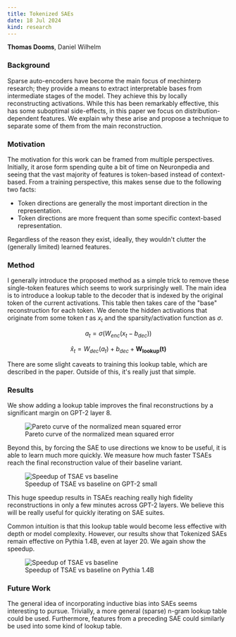 ```yaml
---
title: Tokenized SAEs
date: 18 Jul 2024
kind: research
---
```


<script>
  import Resources from "$lib/research/resources.svelte";
  import Cite from "$lib/research/cite.svelte"
</script>

<p> <b>Thomas Dooms</b>, Daniel Wilhelm </p>

<div class="mt-6"> </div>
<Resources paper="https://openreview.net/attachment?id=5Eas7HCe38&name=pdf" />

### Background

Sparse auto-encoders have become the main focus of mechinterp research; they provide a means to extract interpretable bases from intermediate stages of the model.
They achieve this by locally reconstructing activations. While this has been remarkably effective, this has some suboptimal side-effects, in this paper we focus on distribution-dependent features.
We explain why these arise and propose a technique to separate some of them from the main reconstruction.

### Motivation

The motivation for this work can be framed from multiple perspectives. Initially, it arose form spending quite a bit of time on Neuronpedia and seeing that the vast majority of features is token-based instead of context-based. From a training perspective, this makes sense due to the following two facts:

- Token directions are generally the most important direction in the representation.
- Token directions are more frequent than some specific context-based representation.

Regardless of the reason they exist, ideally, they wouldn't clutter the (generally limited) learned features.

### Method

I generally introduce the proposed method as a simple trick to remove these single-token features which seems to work surprisingly well.
The main idea is to introduce a lookup table to the decoder that is indexed by the original token of the current activations.
This table then takes care of the "base" reconstruction for each token.
We denote the hidden activations that originate from some token $t$ as $x_t$ and the sparsity/activation function as $\sigma$.

$$a_t = \sigma(W_{enc}(x_t - b_{dec}))$$

$$\hat{x}_t = W_{dec}(a_t) + b_{dec} + \mathbf{W_{lookup}(t)}$$

There are some slight caveats to training this lookup table, which are described in the paper. Outside of this, it's really just that simple.

### Results

We show adding a lookup table improves the final reconstructions by a significant margin on GPT-2 layer 8.

<figure>
    <img src="/research/tokenized/pareto_nmse.svg" alt="Pareto curve of the normalized mean squared error" />
    <figcaption>Pareto curve of the normalized mean squared error</figcaption>
</figure>

Beyond this, by forcing the SAE to use directions we know to be useful, it is able to learn much more quickly.
We measure how much faster TSAEs reach the final reconstruction value of their baseline variant.

<figure>
    <img src="/research/tokenized/speedup_gpt2.svg" alt="Speedup of TSAE vs baseline" />
    <figcaption>Speedup of TSAE vs baseline on GPT-2 small</figcaption>
</figure>

This huge speedup results in TSAEs reaching really high fidelity reconstructions in only a few minutes across GPT-2 layers.
We believe this will be really useful for quickly iterating on SAE suites.

Common intuition is that this lookup table would become less effective with depth or model complexity.
However, our results show that Tokenized SAEs remain effective on Pythia 1.4B, even at layer 20.
We again show the speedup.

<figure>
    <img src="/research/tokenized/speedup_pythia.svg" alt="Speedup of TSAE vs baseline" />
    <figcaption>Speedup of TSAE vs baseline on Pythia 1.4B</figcaption>
</figure>

### Future Work

The general idea of incorporating inductive bias into SAEs seems interesting to pursue. Trivially, a more general (sparse) n-gram lookup table could be used. Furthermore, features from a preceding SAE could similarly be used into some kind of lookup table.
